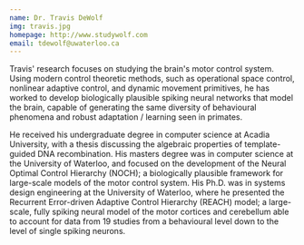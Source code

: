 ```yaml
---
name: Dr. Travis DeWolf
img: travis.jpg
homepage: http://www.studywolf.com
email: tdewolf@uwaterloo.ca
---
```


Travis' research focuses on studying the brain's motor control system. Using modern control theoretic methods, such as operational space control, nonlinear adaptive control, and dynamic movement primitives, he has worked to develop biologically plausible spiking neural networks that model the brain, capable of generating the same diversity of behavioural phenomena and robust adaptation / learning seen in primates.

He received his undergraduate degree in computer science at Acadia University, with a thesis discussing the algebraic properties of template-guided DNA recombination. His masters degree was in computer science at the University of Waterloo, and focused on the development of the Neural Optimal Control Hierarchy (NOCH); a biologically plausible framework for large-scale models of the motor control system. His Ph.D. was in systems design engineering at the University of Waterloo, where he presented the Recurrent Error-driven Adaptive Control Hierarchy (REACH) model; a large-scale, fully spiking neural model of the motor cortices and cerebellum able to account for data from 19 studies from a behavioural level down to the level of single spiking neurons.
